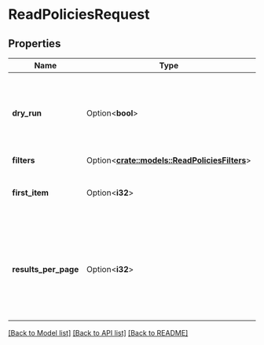 # ReadPoliciesRequest

## Properties

Name | Type | Description | Notes
------------ | ------------- | ------------- | -------------
**dry_run** | Option<**bool**> | If true, checks whether you have the required permissions to perform the action. | [optional]
**filters** | Option<[**crate::models::ReadPoliciesFilters**](ReadPoliciesFilters.md)> |  | [optional]
**first_item** | Option<**i32**> | The item starting the list of policies requested. | [optional]
**results_per_page** | Option<**i32**> | The maximum number of items that can be returned in a single response (by default, `100`). | [optional]

[[Back to Model list]](../README.md#documentation-for-models) [[Back to API list]](../README.md#documentation-for-api-endpoints) [[Back to README]](../README.md)


